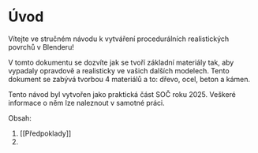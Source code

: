 # Úvod
Vítejte ve stručném návodu k vytváření procedurálních realistických povrchů v Blenderu!

V tomto dokumentu se dozvíte jak se tvoří základní materiály tak, aby vypadaly opravdově a realisticky ve vašich dalších modelech. Tento dokument se zabývá tvorbou 4 materiálů a to: dřevo, ocel, beton a kámen. 

Tento návod byl vytvořen jako praktická část SOČ roku 2025. Veškeré informace o něm lze naleznout v samotné práci.

Obsah:
1. [[Předpoklady]]
2. 
